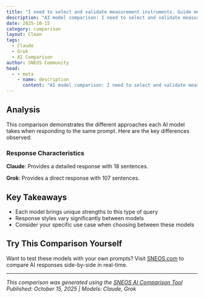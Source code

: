 ```yaml
---
title: "I need to select and validate measurement instruments. Guide me: 1) Search for existing validated measures before creating new"
description: "AI model comparison: I need to select and validate measurement instruments. Guide me: 1) Search for existing validated me..."
date: 2025-10-15
category: comparison
layout: Clean
tags:
  - Claude
  - Grok
  - AI Comparison
author: SNEOS Community
head:
  - - meta
    - name: description
      content: "AI model comparison: I need to select and validate measurement instruments. Guide me: 1) Search for existing validated measures before creati..."
---
```


<ChatComparison
  title="I need to select and validate measurement instruments. Guide me: 1) Search for existing validated measures before creating new"
  prompt="I need to select and validate measurement instruments. Guide me: 1) Search for existing validated measures before creating new"
  :responses='{"Claude": "# Guide to Selecting and Validating Measurement Instruments\n\n## 1) Search for Existing Validated Measures Before Creating New\n\n### Why Use Existing Measures?\n\n**Key advantages:**\n- **Established psychometric properties** (reliability, validity already tested)\n- **Comparability** with other research findings\n- **Cost and time efficiency** (avoid lengthy development/validation)\n- **Peer acceptance** (easier publication when using established measures)\n- **Reduced measurement error** from untested instruments\n\n### Where to Search for Existing Measures\n\n#### **A. Specialized Databases**\n- **PsycTESTS** (APA) - psychological tests and measures\n- **Mental Measurements Yearbook** - comprehensive test reviews\n- **Health and Psychosocial Instruments (HaPI)**\n- **PROQOLID** - quality of life instruments\n- **BizLibrary/ETS Test Collection** - educational measures\n\n#### **B. Academic Literature**\n- **Google Scholar** - search \u0022[construct] scale\u0022 or \u0022[construct] measure\u0022\n- **PubMed/MEDLINE** - health-related measures\n- **PsycINFO** - psychology instruments\n- **CINAHL** - nursing and allied health measures\n- **ERIC** - educational assessments\n\n#### **C. Professional Organizations**\n- American Psychological Association (APA)\n- Society for Industrial and Organizational Psychology (SIOP)\n- National Institutes of Health (NIH) toolbox\n- Domain-specific professional associations\n\n#### **D. Systematic Reviews \u0026 Meta-Analyses**\nLook for review papers that compare multiple instruments measuring your construct\n\n### Evaluation Criteria for Existing Measures\n\n#### **1. Psychometric Quality**\n\n**Reliability:**\n- Cronbach\u0027s \u03B1 \u2265 .70 (preferably \u2265 .80)\n- Test-retest reliability documented\n- Inter-rater reliability (if applicable)\n\n**Validity:**\n- Content validity (covers your construct adequately)\n- Construct validity (factor structure confirmed)\n- Convergent/discriminant validity demonstrated\n- Criterion validity (predictive/concurrent)\n\n#### **2. Contextual Fit**\n\n**Population appropriateness:**\n- Validated with similar demographic groups\n- Language and cultural adaptations available\n- Reading level appropriate\n- Age-appropriate\n\n**Practical considerations:**\n- Length (respondent burden)\n- Administration format (self-report, interview, observation)\n- Scoring complexity\n- Cost and licensing requirements\n- Response format suits your needs\n\n#### **3. Theoretical Alignment**\n- Measure operationalizes your conceptual definition\n- Aligns with your theoretical framework\n- Captures all relevant dimensions\n\n### Search Strategy Example\n\n**If measuring \u0022workplace resilience\u0022:**\n\n1. **Initial search:** \u0022workplace resilience scale\u0022 \u002B \u0022validation\u0022\n2. **Review recent systematic reviews** on resilience measures\n3. **Check citations** of highly-cited articles on workplace resilience\n4. **Examine measures used** in landmark studies in your field\n5. **Compare 3-5 candidate measures** using evaluation criteria\n\n### Red Flags (When to Keep Searching)\n\n- \u274C Only one validation study exists\n- \u274C Validation study had small sample (n \u003C 200)\n- \u274C Low reliability coefficients (\u03B1 \u003C .70)\n- \u274C Poor factor structure or unclear dimensionality\n- \u274C Validated only in very different populations\n- \u274C Measure doesn\u0027t capture key aspects of your construct\n- \u274C Proprietary costs are prohibitive\n- \u274C Cannot obtain permission to use\n\n### Documentation\n\n**Keep a comparison table:**\n\n| Measure | Authors | Items | Reliability | Validity Evidence | Population | Pros | Cons |\n|---------|---------|-------|-------------|-------------------|------------|------|------|\n| Scale A | (Year) | 15 | \u03B1=.85 | Confirmed CFA | Adults | Brief | Missing dimension X |\n| Scale B | (Year) | 28 | \u03B1=.91 | Strong convergent | University students | Comprehensive | Too long |\n\n---\n\n## When to Consider Creating a New Measure\n\nOnly create new measures if:\n- \u2713 No existing measure captures your construct adequately\n- \u2713 Existing measures aren\u0027t appropriate for your population\n- \u2713 You have substantial resources for rigorous validation\n- \u2713 Your construct is newly defined/emerging\n- \u2713", "Grok": "### Step-by-Step Guide to Selecting and Validating Measurement Instruments\n\nSelecting and validating measurement instruments (e.g., surveys, scales, or tests for research in psychology, health, education, or social sciences) is a critical process to ensure reliability, validity, and ethical standards. Your first point emphasizes a key principle: always prioritize existing validated measures to avoid reinventing the wheel, reduce bias, and build on established evidence. Below, I\u0027ll guide you through the process, starting with that step.\n\n#### 1. Search for Existing Validated Measures (Before Creating New Ones)\nWhy first? Developing a new instrument is resource-intensive and risks poor psychometric properties (e.g., low reliability or validity). Existing measures have been tested across populations, saving time and improving study quality. Only create new ones if no suitable options exist or if adaptation is needed for your specific context (e.g., cultural relevance).\n\n**How to Search:**\n- **Databases and Repositories:**\n  - **PsycTESTS or APA PsycNet**: Search for psychological tests and measures. Filters include validation status, population, and domain (e.g., anxiety scales).\n  - **Health and Medical Measures**: Use the Patient-Reported Outcome and Quality of Life Instruments Database (PROQOLID) or CINAHL for health-related tools.\n  - **Education and Social Sciences**: Check ETS Test Collection or the Society for Research in Child Development\u0027s instruments database.\n  - **General Open-Access**: Explore Open Science Framework (OSF) or ResearchGate for shared measures from studies.\n- **Search Strategies:**\n  - Use keywords like \u0022[your construct] scale validated\u0022 (e.g., \u0022depression scale validated adults\u0022).\n  - Look for meta-analyses or reviews in journals like *Psychological Assessment* or *Measurement and Evaluation in Counseling and Development*.\n  - Check licensing: Many are free (e.g., public domain like the Beck Depression Inventory adaptations), but some require permission or fees (e.g., proprietary scales from Pearson Assessments).\n- **Evaluation Criteria for Existing Measures:**\n  - **Reliability**: Check Cronbach\u0027s alpha (aim for \u003E0.70) or test-retest reliability.\n  - **Validity**: Look for content, construct, and criterion validity evidence from the original authors or subsequent studies.\n  - **Norms and Applicability**: Ensure it fits your sample (e.g., age, culture, language). Search for \u0022cross-cultural validation\u0022 if needed.\n  - **Recent Updates**: Prefer measures validated within the last 10-15 years to account for evolving constructs.\n\n**Example**: If measuring job satisfaction, search for the Minnesota Satisfaction Questionnaire (MSQ)\u2014it\u0027s widely validated, free for research, and has strong reliability (alpha ~0.85).\n\nIf no suitable measure exists, proceed to adaptation (e.g., translate and validate via back-translation) rather than full creation. Document your search process in your methods section for transparency.\n\n#### 2. Select the Appropriate Instrument\nOnce you\u0027ve identified candidates:\n- **Match to Your Research Goals**: Does it measure your exact construct? (E.g., avoid a general anxiety scale if you need social anxiety specifically.)\n- **Practical Considerations**:\n  - Length (shorter for low-burden surveys).\n  - Administration (self-report vs. observer-rated; online vs. in-person).\n  - Cost and accessibility.\n- **Compare Options**: Create a table like this for shortlisting:\n\n| Measure Name | Construct | # Items | Reliability (Alpha) | Validation Evidence | Suitability for My Study |\n|--------------|-----------|---------|---------------------|---------------------|--------------------------|\n| Example: GAD-7 | Generalized Anxiety | 7 | 0.92 | Strong (Kroenke et al., 2007) | High (short, free) |\n| [Your Option] | ... | ... | ... | ... | ... |\n\nNarrow to 2-3 options and pilot-test if possible.\n\n#### 3. Validate the Selected Instrument\nEven validated measures need checking in your context (e.g., new population). Validation isn\u0027t one-time\u2014it\u0027s iterative.\n\n**Key Types of Validation:**\n- **Content Validity**: Ensure items cover the construct fully. Use expert reviews (e.g., Content Validity Index \u003E0.80).\n- **Construct Validity**: Confirm it measures what it should via factor analysis (e.g., Exploratory Factor Analysis for new data) or correlations with related measures.\n- **Criterion Validity**: Compare against a gold standard (concurrent) or future outcome (predictive).\n- **Reliability Testing**:\n  - Internal consistency (Cronbach\u0027s alpha).\n  - Test-retest (correlate scores from two administrations, r \u003E0.70).\n  - Inter-rater if applicable.\n\n**Practical Steps:**\n- **Pilot Study**: Test on a small sample (n=30-50) to check clarity, timing, and psychometrics using tools like SPSS, R (psych package), or JAMOVI (free).\n- **Full Validation Study**: For larger samples (n\u003E200), run confirmatory factor analysis (CFA) to confirm structure.\n- **Ethical and Reporting Standards**: Follow guidelines like COSMIN (for health measures) or STROBE for reporting. Get IRB approval if human subjects are involved.\n- **Common Pitfalls to Avoid**:\n  - Ignoring cultural biases (e.g., use differential item functioning analysis).\n  - Over-relying on self-reported validation without diverse samples.\n  - Forgetting responsiveness (does it detect change over time?).\n\n**Tools and Resources:**\n- Software: R (lavaan for CFA), Mplus, or free alternatives like JASP.\n- Guidelines: Read *Principles and Practice of Scale Development* by DeVellis or APA\u0027s standards for educational/psychological testing.\n- If adapting: Follow ITC Guidelines for Translating and Adapting Tests.\n\nIf you provide more details (e.g., your field or specific construct like \u0022stress\u0022 or \u0022employee engagement\u0022), I can refine this with targeted examples or search tips. This process ensures robust, reproducible results\u2014start with that search to leverage what\u0027s already proven!"}' published-date="{DateTime.UtcNow:HH:mm}"
/>

## Analysis

This comparison demonstrates the different approaches each AI model takes when responding to the same prompt. Here are the key differences observed:

### Response Characteristics

**Claude**: Provides a detailed response with 18 sentences. 

**Grok**: Provides a direct response with 107 sentences. 

## Key Takeaways

- Each model brings unique strengths to this type of query
- Response styles vary significantly between models
- Consider your specific use case when choosing between these models

## Try This Comparison Yourself

Want to test these models with your own prompts? Visit [SNEOS.com](https://sneos.com) to compare AI responses side-by-side in real-time.

---

*This comparison was generated using the [SNEOS AI Comparison Tool](https://sneos.com)*
*Published: October 15, 2025 | Models: Claude, Grok*
